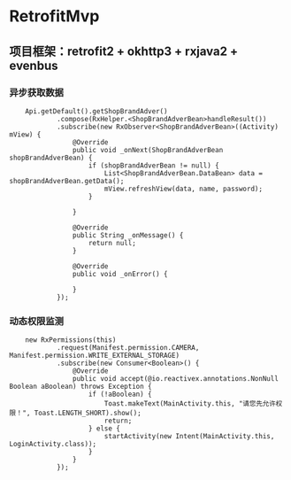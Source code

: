 # RetrofitMvp
## 项目框架：retrofit2 + okhttp3 + rxjava2 + evenbus

### 异步获取数据
        Api.getDefault().getShopBrandAdver()
                .compose(RxHelper.<ShopBrandAdverBean>handleResult())
                .subscribe(new RxObserver<ShopBrandAdverBean>((Activity) mView) {
                    @Override
                    public void _onNext(ShopBrandAdverBean shopBrandAdverBean) {
                        if (shopBrandAdverBean != null) {
                            List<ShopBrandAdverBean.DataBean> data = shopBrandAdverBean.getData();
                            mView.refreshView(data, name, password);
                        }

                    }

                    @Override
                    public String _onMessage() {
                        return null;
                    }

                    @Override
                    public void _onError() {

                    }
                });

### 动态权限监测
        new RxPermissions(this)
                .request(Manifest.permission.CAMERA, Manifest.permission.WRITE_EXTERNAL_STORAGE)
                .subscribe(new Consumer<Boolean>() {
                    @Override
                    public void accept(@io.reactivex.annotations.NonNull Boolean aBoolean) throws Exception {
                        if (!aBoolean) {
                            Toast.makeText(MainActivity.this, "请您先允许权限！", Toast.LENGTH_SHORT).show();
                            return;
                        } else {
                            startActivity(new Intent(MainActivity.this, LoginActivity.class));
                        }
                    }
                });
